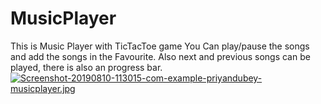 # MusicPlayer
This is Music Player with TicTacToe game
You Can play/pause the songs and add the songs in the Favourite.
Also next and previous songs can be played, there is also an progress bar.
[![Screenshot-20190810-113015-com-example-priyandubey-musicplayer.jpg](https://i.postimg.cc/HWb6kCDw/Screenshot-20190810-113015-com-example-priyandubey-musicplayer.jpg)](https://postimg.cc/z3XCx6fv)
